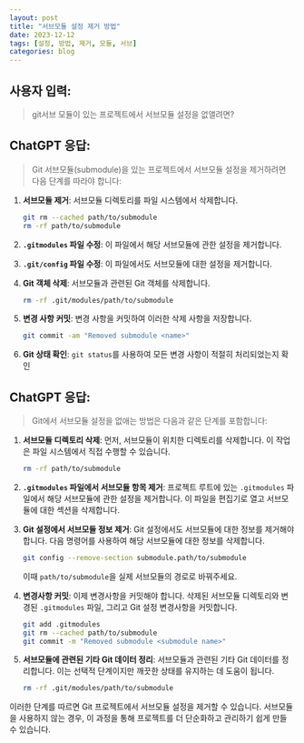 ```yaml
---
layout: post
title: "서브모듈 설정 제거 방법"
date: 2023-12-12
tags: [설정, 방법, 제거, 모듈, 서브]
categories: blog
---
```


## 사용자 입력:
> git서브 모듈이 있는 프로젝트에서 서브모듈 설정을 없앨려면? 

## ChatGPT 응답:
> Git 서브모듈(submodule)을 있는 프로젝트에서 서브모듈 설정을 제거하려면 다음 단계를 따라야 합니다:

1. **서브모듈 제거**: 서브모듈 디렉토리를 파일 시스템에서 삭제합니다.
   ```bash
   git rm --cached path/to/submodule
   rm -rf path/to/submodule
   ```

2. **`.gitmodules` 파일 수정**: 이 파일에서 해당 서브모듈에 관한 설정을 제거합니다.
   
3. **`.git/config` 파일 수정**: 이 파일에서도 서브모듈에 대한 설정을 제거합니다.

4. **Git 객체 삭제**: 서브모듈과 관련된 Git 객체를 삭제합니다.
   ```bash
   rm -rf .git/modules/path/to/submodule
   ```

5. **변경 사항 커밋**: 변경 사항을 커밋하여 이러한 삭제 사항을 저장합니다.
   ```bash
   git commit -am "Removed submodule <name>"
   ```

6. **Git 상태 확인**: `git status`를 사용하여 모든 변경 사항이 적절히 처리되었는지 확인

## ChatGPT 응답:
> Git에서 서브모듈 설정을 없애는 방법은 다음과 같은 단계를 포함합니다:

1. **서브모듈 디렉토리 삭제**: 먼저, 서브모듈이 위치한 디렉토리를 삭제합니다. 이 작업은 파일 시스템에서 직접 수행할 수 있습니다.

    ```bash
    rm -rf path/to/submodule
    ```

2. **`.gitmodules` 파일에서 서브모듈 항목 제거**: 프로젝트 루트에 있는 `.gitmodules` 파일에서 해당 서브모듈에 관한 설정을 제거합니다. 이 파일을 편집기로 열고 서브모듈에 대한 섹션을 삭제합니다.

3. **Git 설정에서 서브모듈 정보 제거**: Git 설정에서도 서브모듈에 대한 정보를 제거해야 합니다. 다음 명령어를 사용하여 해당 서브모듈에 대한 정보를 삭제합니다.

    ```bash
    git config --remove-section submodule.path/to/submodule
    ```

    이때 `path/to/submodule`을 실제 서브모듈의 경로로 바꿔주세요.

4. **변경사항 커밋**: 이제 변경사항을 커밋해야 합니다. 삭제된 서브모듈 디렉토리와 변경된 `.gitmodules` 파일, 그리고 Git 설정 변경사항을 커밋합니다.

    ```bash
    git add .gitmodules
    git rm --cached path/to/submodule
    git commit -m "Removed submodule <submodule name>"
    ```

5. **서브모듈에 관련된 기타 Git 데이터 정리**: 서브모듈과 관련된 기타 Git 데이터를 정리합니다. 이는 선택적 단계이지만 깨끗한 상태를 유지하는 데 도움이 됩니다.

    ```bash
    rm -rf .git/modules/path/to/submodule
    ```

이러한 단계를 따르면 Git 프로젝트에서 서브모듈 설정을 제거할 수 있습니다. 서브모듈을 사용하지 않는 경우, 이 과정을 통해 프로젝트를 더 단순화하고 관리하기 쉽게 만들 수 있습니다.

